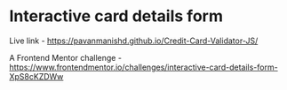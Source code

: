 # Interactive card details form

Live link - https://pavanmanishd.github.io/Credit-Card-Validator-JS/

A Frontend Mentor challenge - https://www.frontendmentor.io/challenges/interactive-card-details-form-XpS8cKZDWw

